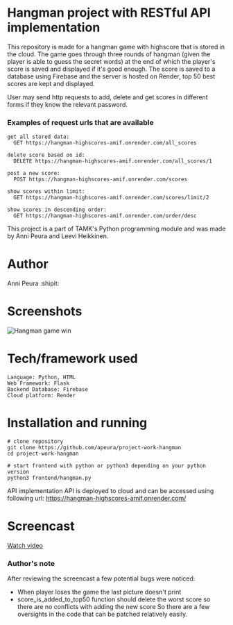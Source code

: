 # Hangman project with RESTful API implementation
This repository is made for a hangman game with highscore that is stored in the cloud. The game goes through three rounds of hangman (given the player is able to guess the secret words) at the end of which the player's score is saved and displayed if it's good enough. The score is saved to a database using Firebase and the server is hosted on Render, top 50 best scores are kept and displayed.

User may send http requests to add, delete and get scores in different forms if they know the relevant password.

### Examples of request urls that are available
```
get all stored data:
  GET https://hangman-highscores-amif.onrender.com/all_scores
 
delete score based on id:
  DELETE https://hangman-highscores-amif.onrender.com/all_scores/1
  
post a new score:
  POST https://hangman-highscores-amif.onrender.com/scores
 
show scores within limit:
  GET https://hangman-highscores-amif.onrender.com/scores/limit/2
  
show scores in descending order:
  GET https://hangman-highscores-amif.onrender.com/order/desc
```

This project is a part of TAMK's Python programming module and was made by Anni Peura and Leevi Heikkinen.
# Author
Anni Peura :shipit:

# Screenshots
![Hangman game win](https://user-images.githubusercontent.com/113358099/235179778-35753261-36dd-428a-93d2-1211604dd15b.jpg)

# Tech/framework used 
```
Language: Python, HTML
Web Framework: Flask
Backend Database: Firebase
Cloud platform: Render
```

# Installation and running
```
# clone repository
git clone https://github.com/apeura/project-work-hangman
cd project-work-hangman

# start frontend with python or python3 depending on your python version
python3 frontend/hangman.py
```

API implementation
API is deployed to cloud and can be accessed using following url:
https://hangman-highscores-amif.onrender.com/

# Screencast
[Watch video](https://youtu.be/22FnxVjrZVM)

### Author's note
After reviewing the screencast a few potential bugs were noticed:
  - When player loses the game the last picture doesn't print
  - score_is_added_to_top50 function should delete the worst score so there are no conflicts with adding the new score
So there are a few oversights in the code that can be patched relatively easily.
